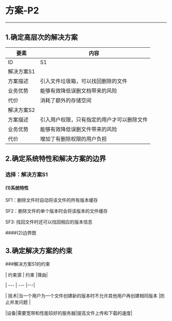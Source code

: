 # 方案-P2

---

## 1.确定高层次的解决方案

| 要素 | 内容 |
| --- | --- |
| ID | S1 |
| 解决方案S1 |
| 方案描述 | 引入文件垃圾箱，可以找回删除的文件 |
| 业务优势 | 能够有效降低误删文档带来的风险|
| 代价 | 消耗了额外的存储空间 |
| 解决方案S2 |
| 方案描述 | 引入用户权限，只有指定的用户才可以删除文件 |
| 业务优势 | 能够有效降低误删文件带来的风险|
| 代价 | 增加了有删除权限的用户负担 |


## 2.确定系统特性和解决方案的边界

### 选择：解决方案S1

#### (1)系统特性

SF1：删除文件时自动将该文件的所有版本缓存

SF2：删除文件的单个版本时会将该版本的文件缓存

SF3: 找回文件时还可以找回相应的版本信息

####(2)边界图

## 3.确定解决方案的约束

###解决方案S1的约束

| 约束源 | 约束 |理由|

| --- | --- |---|

| 技术|当一个用户为一个文件创建新的版本时不允许其他用户再创建相同版本  |防止并发问题 |

|设备|需要宽带和性能较好的服务器|提高文件上传和下载的速度|